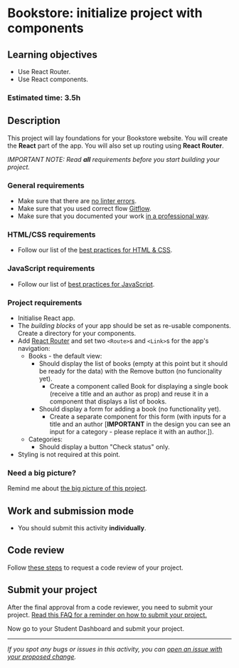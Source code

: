 # Bookstore: initialize project with components

## Learning objectives

- Use React Router.
- Use React components.

### Estimated time: 3.5h

## Description

This project will lay foundations for your Bookstore website. You will create the **React** part of the app.
You will also set up routing using **React Router**.

_IMPORTANT NOTE: Read **all** requirements before you start building your project._

### General requirements

- Make sure that there are [no linter errors](https://github.com/microverseinc/linters-config).
- Make sure that you used correct flow [Gitflow](https://github.com/microverseinc/curriculum-transversal-skills/blob/main/git-github/articles/gitflow.md).
- Make sure that you documented your work [in a professional way](https://github.com/microverseinc/curriculum-transversal-skills/blob/main/documentation/articles/professional_repo_rules.md).

### HTML/CSS requirements

- Follow our list of the [best practices for HTML & CSS](https://github.com/microverseinc/curriculum-html-css/blob/main/articles/html_css_best_practices.md).

### JavaScript requirements

- Follow our list of [best practices for JavaScript](https://github.com/microverseinc/curriculum-html-css/blob/main/articles/javascript_best_practices.md).

### Project requirements

- Initialise React app.
- The _building blocks_ of your app should be set as re-usable components. Create a directory for your components.
- Add [React Router](https://github.com/remix-run/react-router/blob/dev/examples/basic/src/App.tsx) and set two `<Route>`s and `<Link>`s for the app's navigation:
  - Books - the default view:
    - Should display the list of books (empty at this point but it should be ready for the data) with the Remove button (no funcionality yet).
      - Create a component called Book for displaying a single book (receive a title and an author as prop) and reuse it in a component that displays a list of books.
    - Should display a form for adding a book (no functionality yet).
      - Create a separate component for this form (with inputs for a title and an author [**IMPORTANT** in the design you can see an input for a category - please replace it with an author.]).
  - Categories:
    - Should display a button "Check status" only.
- Styling is not required at this point.

### Need a big picture?

Remind me about [the big picture of this project](./sneak_peek_v2_0.md).

## Work and submission mode

- You should submit this activity **individually**.

## Code review

Follow [these steps](https://github.com/microverseinc/curriculum-transversal-skills/blob/main/code-review/articles/how_to_ask_for_a_code_review.md) to request a code review of your project.

## Submit your project

After the final approval from a code reviewer, you need to submit your project. [Read this FAQ for a reminder on how to submit your project.](https://microverse.zendesk.com/hc/en-us/articles/360061344234)

Now go to your Student Dashboard and submit your project.

---

_If you spot any bugs or issues in this activity, you can [open an issue with your proposed change](https://github.com/microverseinc/curriculum-transversal-skills/blob/main/git-github/articles/open_issue.md)._
